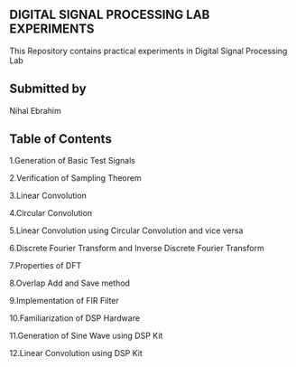 ## DIGITAL SIGNAL PROCESSING LAB EXPERIMENTS
This Repository contains practical experiments in Digital Signal Processing Lab

## Submitted by

Nihal Ebrahim

## Table of Contents
1.Generation of Basic Test Signals

2.Verification of Sampling Theorem

3.Linear Convolution

4.Circular Convolution

5.Linear Convolution using Circular Convolution and vice versa

6.Discrete Fourier Transform and Inverse Discrete Fourier Transform

7.Properties of DFT

8.Overlap Add and Save method

9.Implementation of FIR Filter

10.Familiarization of DSP Hardware

11.Generation of Sine Wave using DSP Kit

12.Linear Convolution using DSP Kit
